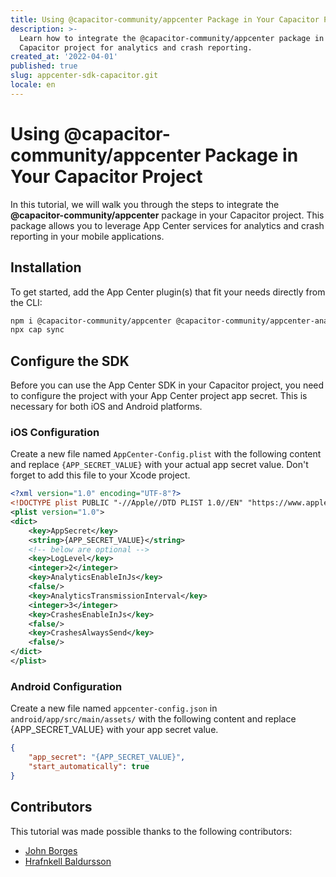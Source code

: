 ```yaml
---
title: Using @capacitor-community/appcenter Package in Your Capacitor Project
description: >-
  Learn how to integrate the @capacitor-community/appcenter package in your
  Capacitor project for analytics and crash reporting.
created_at: '2022-04-01'
published: true
slug: appcenter-sdk-capacitor.git
locale: en
---
```


# Using @capacitor-community/appcenter Package in Your Capacitor Project

In this tutorial, we will walk you through the steps to integrate the **@capacitor-community/appcenter** package in your Capacitor project. This package allows you to leverage App Center services for analytics and crash reporting in your mobile applications.

## Installation

To get started, add the App Center plugin(s) that fit your needs directly from the CLI:

```bash
npm i @capacitor-community/appcenter @capacitor-community/appcenter-analytics @capacitor-community/appcenter-crashes --save-exact
npx cap sync
```

## Configure the SDK

Before you can use the App Center SDK in your Capacitor project, you need to configure the project with your App Center project app secret. This is necessary for both iOS and Android platforms.

### iOS Configuration

Create a new file named `AppCenter-Config.plist` with the following content and replace `{APP_SECRET_VALUE}` with your actual app secret value. Don't forget to add this file to your Xcode project.

```xml
<?xml version="1.0" encoding="UTF-8"?>
<!DOCTYPE plist PUBLIC "-//Apple//DTD PLIST 1.0//EN" "https://www.apple.com/DTDs/PropertyList-1.0.dtd">
<plist version="1.0">
<dict>
    <key>AppSecret</key>
    <string>{APP_SECRET_VALUE}</string>
    <!-- below are optional -->
    <key>LogLevel</key>
    <integer>2</integer>
    <key>AnalyticsEnableInJs</key>
    <false/>
    <key>AnalyticsTransmissionInterval</key>
    <integer>3</integer>
    <key>CrashesEnableInJs</key>
    <false/>
    <key>CrashesAlwaysSend</key>
    <false/>
</dict>
</plist>
```

### Android Configuration

Create a new file named `appcenter-config.json` in `android/app/src/main/assets/` with the following content and replace {APP_SECRET_VALUE} with your app secret value.

```json
{
    "app_secret": "{APP_SECRET_VALUE}",
    "start_automatically": true
}
```

## Contributors

This tutorial was made possible thanks to the following contributors:

- [John Borges](http://johnborg.es)
- [Hrafnkell Baldursson](https://hrafnkellbaldurs.com/)
```
